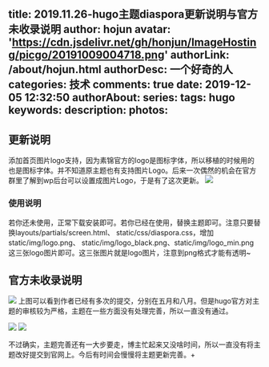 title: 2019.11.26-hugo主题diaspora更新说明与官方未收录说明
author: hojun
avatar: 'https://cdn.jsdelivr.net/gh/honjun/ImageHosting/picgo/20191009004718.png'
authorLink: /about/hojun.html
authorDesc: 一个好奇的人
categories: 技术
comments: true
date: 2019-12-05 12:32:50
authorAbout:
series:
tags: hugo
keywords:
description:
photos: 
---
## 更新说明

添加首页图片logo支持，因为素锦官方的logo是图标字体，所以移植的时候用的也是图标字体。并不知道原主题也有支持图片Logo。后来一次偶然的机会在官方群里了解到wp后台可以设置成图片Logo，于是有了这次更新。
![](https://cdn.jsdelivr.net/gh/honjun/ImageHosting/picgo/20191205220118.png)

### 使用说明

若你还未使用，正常下载安装即可。若你已经在使用，替换主题即可。注意只要替换layouts/partials/screen.html、 static/css/diaspora.css，增加static/img/logo.png、 static/img/logo_black.png、static/img/logo_min.png这三张logo图片即可。这三张图片就是logo图片，注意到png格式才能有透明~

## 官方未收录说明

![](https://cdn.jsdelivr.net/gh/honjun/ImageHosting/picgo/20191205221121.png)
上图可以看到作者已经有多次的提交，分别在五月和八月。但是hugo官方对主题的审核较为严格，主题在一些方面没有处理完善，所以一直没有通过。

![](https://cdn.jsdelivr.net/gh/honjun/ImageHosting/picgo/20191205221858.png)
![](https://cdn.jsdelivr.net/gh/honjun/ImageHosting/picgo/20191205221952.png)

不过确实，主题完善还有一大步要走，博主忙起来又没啥时间，所以一直没有将主题改好提交到官网上。今后有时间会慢慢将主题更新完善。+
